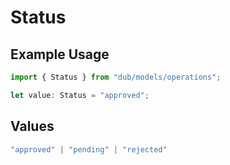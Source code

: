 # Status

## Example Usage

```typescript
import { Status } from "dub/models/operations";

let value: Status = "approved";
```

## Values

```typescript
"approved" | "pending" | "rejected"
```